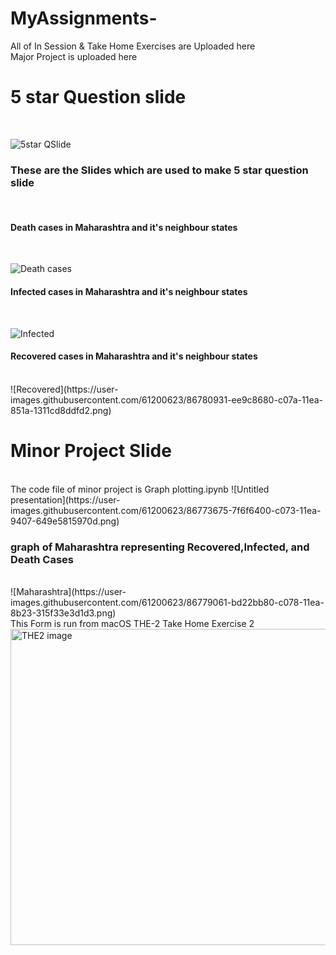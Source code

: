# MyAssignments-

All of In Session & Take Home Exercises are Uploaded here
<br>
Major Project is uploaded here<br>
<h1>5 star Question slide</h1><br>

![5star QSlide](https://user-images.githubusercontent.com/61200623/86780352-4c7c9e80-c07a-11ea-8b67-4bfaf37f3cf1.jpg)
<br>
<h3>These are the Slides which are used to make 5 star question slide</h3><br>
<h4>Death cases in Maharashtra and it's neighbour  states</h4><br>

![Death cases](https://user-images.githubusercontent.com/61200623/86777873-5781ff80-c077-11ea-9e59-1be490175014.png)<br>

<h4>Infected cases in Maharashtra and it's neighbour  states</h4><br>

![Infected](https://user-images.githubusercontent.com/61200623/86779056-bbf18e80-c078-11ea-84b8-bbb5652b4577.png)
<br>
<h4>Recovered cases in Maharashtra and it's neighbour  states</h4><br>
![Recovered](https://user-images.githubusercontent.com/61200623/86780931-ee9c8680-c07a-11ea-851a-1311cd8ddfd2.png)



<br>
<h1>Minor Project Slide</h1><br>
The code file of minor project is Graph plotting.ipynb
![Untitled presentation](https://user-images.githubusercontent.com/61200623/86773675-7f6f6400-c073-11ea-9407-649e5815970d.png)<br>
<h3>graph of Maharashtra representing Recovered,Infected, and Death Cases</h3><br>
![Maharashtra](https://user-images.githubusercontent.com/61200623/86779061-bd22bb80-c078-11ea-8b23-315f33e3d1d3.png)

<br>
This Form is run from macOS 
THE-2 Take Home Exercise 2
<br>
<img width="506" alt="THE2 image" src="https://user-images.githubusercontent.com/61200623/86533144-8b7ce980-beec-11ea-87a8-eb1ef9c03d03.png">


